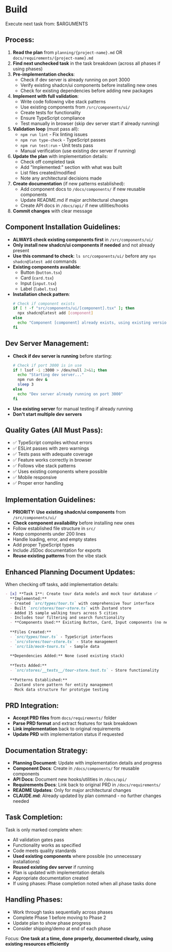 # Build

Execute next task from: $ARGUMENTS

## Process:
1. **Read the plan** from `planning/{project-name}.md` OR `docs/requirements/{project-name}.md`
2. **Find next unchecked task** in the task breakdown (across all phases if using phases)
3. **Pre-implementation checks**:
   - Check if dev server is already running on port 3000
   - Verify existing shadcn/ui components before installing new ones
   - Check for existing dependencies before adding new packages
4. **Implement with full validation**:
   - Write code following vibe stack patterns
   - Use existing components from `/src/components/ui/`
   - Create tests for functionality
   - Ensure TypeScript compliance
   - Test manually in browser (skip dev server start if already running)
5. **Validation loop** (must pass all):
   - `npm run lint` - Fix linting issues
   - `npm run type-check` - TypeScript passes
   - `npm run test:run` - Unit tests pass
   - Manual verification (use existing dev server if running)
6. **Update the plan** with implementation details:
   - Check off completed task
   - Add "Implemented:" section with what was built
   - List files created/modified
   - Note any architectural decisions made
7. **Create documentation** (if new patterns established):
   - Add component docs to `/docs/components/` if new reusable components
   - Update README.md if major architectural changes
   - Create API docs in `/docs/api/` if new utilities/hooks
8. **Commit changes** with clear message

## Component Installation Guidelines:
- **ALWAYS check existing components first** in `/src/components/ui/`
- **Only install new shadcn/ui components if needed** and not already present
- **Use this command to check**: `ls src/components/ui/` before any `npx shadcn@latest add` commands
- **Existing components available**:
  - Button (`button.tsx`)
  - Card (`card.tsx`) 
  - Input (`input.tsx`)
  - Label (`label.tsx`)
- **Installation check pattern**:
  ```bash
  # Check if component exists
  if [ ! -f "src/components/ui/[component].tsx" ]; then
    npx shadcn@latest add [component]
  else
    echo "Component [component] already exists, using existing version"
  fi
  ```

## Dev Server Management:
- **Check if dev server is running** before starting:
  ```bash
  # Check if port 3000 is in use
  if ! lsof -i :3000 > /dev/null 2>&1; then
    echo "Starting dev server..."
    npm run dev &
    sleep 3
  else
    echo "Dev server already running on port 3000"
  fi
  ```
- **Use existing server** for manual testing if already running
- **Don't start multiple dev servers**

## Quality Gates (All Must Pass):
- ✅ TypeScript compiles without errors
- ✅ ESLint passes with zero warnings
- ✅ Tests pass with adequate coverage
- ✅ Feature works correctly in browser
- ✅ Follows vibe stack patterns
- ✅ Uses existing components where possible
- ✅ Mobile responsive
- ✅ Proper error handling

## Implementation Guidelines:
- **PRIORITY: Use existing shadcn/ui components** from `/src/components/ui/`
- **Check component availability** before installing new ones
- Follow established file structure in `src/`
- Keep components under 200 lines
- Handle loading, error, and empty states
- Add proper TypeScript types
- Include JSDoc documentation for exports
- **Reuse existing patterns** from the vibe stack

## Enhanced Planning Document Updates:
When checking off tasks, add implementation details:

```markdown
- [x] **Task 1**: Create tour data models and mock tour database ✅
  **Implemented:**
  - Created `src/types/tour.ts` with comprehensive Tour interface
  - Built `src/stores/tour-store.ts` with Zustand store
  - Added 15 sample walking tours across 5 cities
  - Includes tour filtering and search functionality
  - **Components Used:** Existing Button, Card, Input components (no new installations)
  
  **Files Created:**
  - `src/types/tour.ts` - TypeScript interfaces
  - `src/stores/tour-store.ts` - State management
  - `src/lib/mock-tours.ts` - Sample data
  
  **Dependencies Added:** None (used existing stack)
  
  **Tests Added:**
  - `src/stores/__tests__/tour-store.test.ts` - Store functionality
  
  **Patterns Established:**
  - Zustand store pattern for entity management
  - Mock data structure for prototype testing
```

## PRD Integration:
- **Accept PRD files** from `docs/requirements/` folder
- **Parse PRD format** and extract features for task breakdown
- **Link implementation** back to original requirements
- **Update PRD** with implementation status if requested

## Documentation Strategy:
- **Planning Document**: Update with implementation details and progress
- **Component Docs**: Create in `/docs/components/` for reusable components
- **API Docs**: Document new hooks/utilities in `/docs/api/`
- **Requirements Docs**: Link back to original PRD in `/docs/requirements/`
- **README Updates**: Only for major architectural changes
- **CLAUDE.md**: Already updated by plan command - no further changes needed

## Task Completion:
Task is only marked complete when:
- All validation gates pass
- Functionality works as specified
- Code meets quality standards
- **Used existing components** where possible (no unnecessary installations)
- **Reused existing dev server** if running
- Plan is updated with implementation details
- Appropriate documentation created
- If using phases: Phase completion noted when all phase tasks done

## Handling Phases:
- Work through tasks sequentially across phases
- Complete Phase 1 before moving to Phase 2
- Update plan to show phase progress
- Consider shipping/demo at end of each phase

Focus: **One task at a time, done properly, documented clearly, using existing resources efficiently**